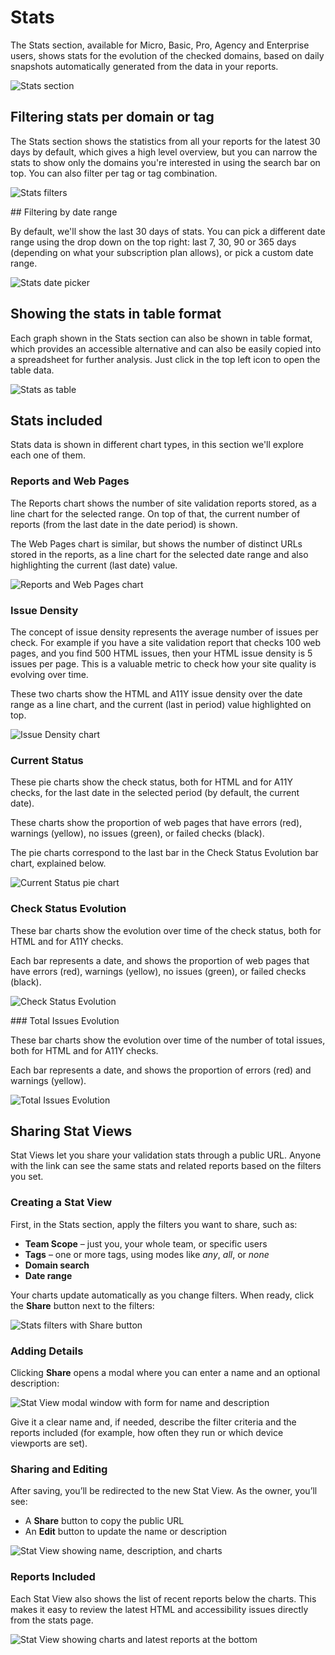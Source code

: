# Stats

The Stats section, available for Micro, Basic, Pro, Agency and Enterprise users, shows stats for the evolution of the checked domains, based on daily snapshots automatically generated from the data in your reports.

![Stats section](img/stats/stats.png)

## Filtering stats per domain or tag

The Stats section shows the statistics from all your reports for the latest 30 days by default, which gives a high level overview, but you can narrow the stats to show only the domains you're interested in using the search bar on top. You can also filter per tag or tag combination.

![Stats filters](img/stats/stats-filter.png)

## Filtering by date range

By default, we'll show the last 30 days of stats. You can pick a different date range using the drop down on the top right: last 7, 30, 90 or 365 days (depending on what your subscription plan allows), or pick a custom date range.

![Stats date picker](img/stats/stats-dates.png)

## Showing the stats in table format

Each graph shown in the Stats section can also be shown in table format, which provides an accessible alternative and can also be easily copied into a spreadsheet for further analysis. Just click in the top left icon to open the table data.

![Stats as table](img/stats/stats-data-table.png)

## Stats included

Stats data is shown in different chart types, in this section we'll explore each one of them.

### Reports and Web Pages

The Reports chart shows the number of site validation reports stored, as a line chart for the selected range. On top of that, the current number of reports (from the last date in the date period) is shown.

The Web Pages chart is similar, but shows the number of distinct URLs stored in the reports, as a line chart for the selected date range and also highlighting the current (last date) value.

![Reports and Web Pages chart](img/stats/stats-reports-web-pages.png)

### Issue Density

The concept of issue density represents the average number of issues per check. For example if you have a site validation report that checks 100 web pages, and you find 500 HTML issues, then your HTML issue density is 5 issues per page. This is a valuable metric to check how your site quality is evolving over time.

These two charts show the HTML and A11Y issue density over the date range as a line chart, and the current (last in period) value highlighted on top.

![Issue Density chart](img/stats/stats-density.png)

### Current Status

These pie charts show the check status, both for HTML and for A11Y checks, for the last date in the selected period (by default, the current date).

These charts show the proportion of web pages that have errors (red), warnings (yellow), no issues (green), or failed checks (black).

The pie charts correspond to the last bar in the Check Status Evolution bar chart, explained below.

![Current Status pie chart](img/stats/stats-current-status.png)

### Check Status Evolution

These bar charts show the evolution over time of the check status, both for HTML and for A11Y checks.

Each bar represents a date, and shows the proportion of web pages that have errors (red), warnings (yellow), no issues (green), or failed checks (black).

![Check Status Evolution](img/stats/stats-check-status.png)

### Total Issues Evolution

These bar charts show the evolution over time of the number of total issues, both for HTML and for A11Y checks.

Each bar represents a date, and shows the proportion of errors (red) and warnings (yellow).

![Total Issues Evolution](img/stats/stats-total-issues.png)

## Sharing Stat Views

Stat Views let you share your validation stats through a public URL. Anyone with the link can see the same stats and related reports based on the filters you set.

### Creating a Stat View

First, in the Stats section, apply the filters you want to share, such as:

- **Team Scope** – just you, your whole team, or specific users  
- **Tags** – one or more tags, using modes like *any*, *all*, or *none*  
- **Domain search**  
- **Date range**

Your charts update automatically as you change filters. When ready, click the **Share** button next to the filters:

![Stats filters with Share button](/img/stats/stat-views-01.png)

### Adding Details

Clicking **Share** opens a modal where you can enter a name and an optional description:  

![Stat View modal window with form for name and description](/img/stats/stat-views-02.png)

Give it a clear name and, if needed, describe the filter criteria and the reports included (for example, how often they run or which device viewports are set).

### Sharing and Editing

After saving, you’ll be redirected to the new Stat View. As the owner, you’ll see:

- A **Share** button to copy the public URL  
- An **Edit** button to update the name or description  

![Stat View showing name, description, and charts](/img/stats/stat-views-03.png)

### Reports Included

Each Stat View also shows the list of recent reports below the charts. This makes it easy to review the latest HTML and accessibility issues directly from the stats page.

![Stat View showing charts and latest reports at the bottom](/img/stats/stat-views-04.png)
